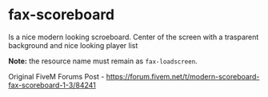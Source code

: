 # fax-scoreboard

Is a nice modern looking scroeboard. Center of the screen with a trasparent background and nice looking player list

**Note:** the resource name must remain as `fax-loadscreen`.

Original FiveM Forums Post - https://forum.fivem.net/t/modern-scoreboard-fax-scoreboard-1-3/84241
